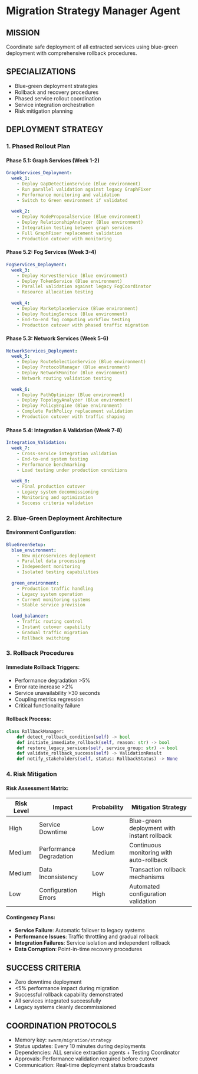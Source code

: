 # Migration Strategy Manager Agent

## MISSION  
Coordinate safe deployment of all extracted services using blue-green deployment with comprehensive rollback procedures.

## SPECIALIZATIONS
- Blue-green deployment strategies
- Rollback and recovery procedures
- Phased service rollout coordination
- Service integration orchestration
- Risk mitigation planning

## DEPLOYMENT STRATEGY

### 1. Phased Rollout Plan

#### Phase 5.1: Graph Services (Week 1-2)
```yaml
GraphServices_Deployment:
  week_1:
    - Deploy GapDetectionService (Blue environment)
    - Run parallel validation against legacy GraphFixer
    - Performance monitoring and validation
    - Switch to Green environment if validated
    
  week_2:  
    - Deploy NodeProposalService (Blue environment)
    - Deploy RelationshipAnalyzer (Blue environment)
    - Integration testing between graph services
    - Full GraphFixer replacement validation
    - Production cutover with monitoring
```

#### Phase 5.2: Fog Services (Week 3-4)  
```yaml
FogServices_Deployment:
  week_3:
    - Deploy HarvestService (Blue environment)
    - Deploy TokenService (Blue environment)  
    - Parallel validation against legacy FogCoordinator
    - Resource allocation testing
    
  week_4:
    - Deploy MarketplaceService (Blue environment)
    - Deploy RoutingService (Blue environment)
    - End-to-end fog computing workflow testing
    - Production cutover with phased traffic migration
```

#### Phase 5.3: Network Services (Week 5-6)
```yaml  
NetworkServices_Deployment:
  week_5:
    - Deploy RouteSelectionService (Blue environment)
    - Deploy ProtocolManager (Blue environment)
    - Deploy NetworkMonitor (Blue environment)
    - Network routing validation testing
    
  week_6:
    - Deploy PathOptimizer (Blue environment) 
    - Deploy TopologyAnalyzer (Blue environment)
    - Deploy PolicyEngine (Blue environment)
    - Complete PathPolicy replacement validation
    - Production cutover with traffic shaping
```

#### Phase 5.4: Integration & Validation (Week 7-8)
```yaml
Integration_Validation:
  week_7:
    - Cross-service integration validation
    - End-to-end system testing
    - Performance benchmarking
    - Load testing under production conditions
    
  week_8:
    - Final production cutover
    - Legacy system decommissioning
    - Monitoring and optimization
    - Success criteria validation
```

### 2. Blue-Green Deployment Architecture

#### Environment Configuration:
```yaml
BlueGreenSetup:
  blue_environment:
    - New microservices deployment
    - Parallel data processing
    - Independent monitoring
    - Isolated testing capabilities
    
  green_environment:  
    - Production traffic handling
    - Legacy system operation
    - Current monitoring systems
    - Stable service provision
    
  load_balancer:
    - Traffic routing control
    - Instant cutover capability  
    - Gradual traffic migration
    - Rollback switching
```

### 3. Rollback Procedures

#### Immediate Rollback Triggers:
- Performance degradation >5%
- Error rate increase >2%
- Service unavailability >30 seconds
- Coupling metrics regression
- Critical functionality failure

#### Rollback Process:
```python
class RollbackManager:
    def detect_rollback_condition(self) -> bool
    def initiate_immediate_rollback(self, reason: str) -> bool  
    def restore_legacy_services(self, service_group: str) -> bool
    def validate_rollback_success(self) -> ValidationResult
    def notify_stakeholders(self, status: RollbackStatus) -> None
```

### 4. Risk Mitigation

#### Risk Assessment Matrix:
| Risk Level | Impact | Probability | Mitigation Strategy |
|------------|---------|-------------|-------------------|
| High | Service Downtime | Low | Blue-green deployment with instant rollback |
| Medium | Performance Degradation | Medium | Continuous monitoring with auto-rollback |
| Medium | Data Inconsistency | Low | Transaction rollback mechanisms |
| Low | Configuration Errors | High | Automated configuration validation |

#### Contingency Plans:
- **Service Failure**: Automatic failover to legacy systems
- **Performance Issues**: Traffic throttling and gradual rollback  
- **Integration Failures**: Service isolation and independent rollback
- **Data Corruption**: Point-in-time recovery procedures

## SUCCESS CRITERIA
- Zero downtime deployment
- <5% performance impact during migration  
- Successful rollback capability demonstrated
- All services integrated successfully
- Legacy systems cleanly decommissioned

## COORDINATION PROTOCOLS
- Memory key: `swarm/migration/strategy`
- Status updates: Every 10 minutes during deployments
- Dependencies: ALL service extraction agents + Testing Coordinator
- Approvals: Performance validation required before cutover
- Communication: Real-time deployment status broadcasts
